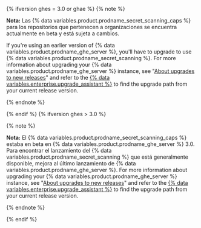 {% ifversion ghes = 3.0 or ghae %}
{% note %}

**Nota:** Las {% data variables.product.prodname_secret_scanning_caps %} para los repositorios que pertenecen a organizaciones se encuentra actualmente en beta y está sujeta a cambios.

If you're using an earlier version of {% data variables.product.prodname_ghe_server %}, you'll have to upgrade to use {% data variables.product.prodname_secret_scanning %}. For more information about upgrading your {% data variables.product.prodname_ghe_server %} instance, see "[About upgrades to new releases](/admin/overview/about-upgrades-to-new-releases)" and refer to the [{% data variables.enterprise.upgrade_assistant %}](https://support.github.com/enterprise/server-upgrade) to find the upgrade path from your current release version.


{% endnote %}

{% endif %}
{% ifversion ghes > 3.0 %}

{% note %}

**Nota:** El {% data variables.product.prodname_secret_scanning_caps %} estaba en beta en {% data variables.product.prodname_ghe_server %} 3.0. Para encontrar el lanzamiento del {% data variables.product.prodname_secret_scanning %} que está generalmente disponible, mejora al último lanzamiento de {% data variables.product.prodname_ghe_server %}. For more information about upgrading your {% data variables.product.prodname_ghe_server %} instance, see "[About upgrades to new releases](/admin/overview/about-upgrades-to-new-releases)" and refer to the [{% data variables.enterprise.upgrade_assistant %}](https://support.github.com/enterprise/server-upgrade) to find the upgrade path from your current release version.


{% endnote %}

{% endif %}
